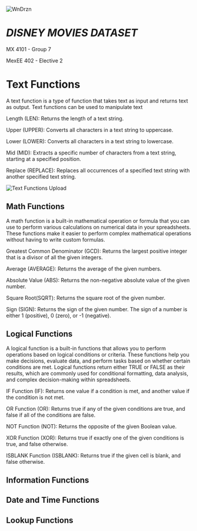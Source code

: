 ![WnDrzn](https://github.com/renseeel/MX-4101-Group-7_Midterm_Disney_Movies_Dataset/assets/92082602/204a3d53-6b5b-4a46-b0c5-c8ee987652de)

# *DISNEY MOVIES DATASET*
MX 4101 - Group 7

MexEE 402 - Elective 2 

# Text Functions
A text function is a type of function that takes text as input and returns text as output. Text functions can be used to manipulate text 

Length (LEN): Returns the length of a text string.

Upper (UPPER): Converts all characters in a text string to uppercase.

Lower (LOWER): Converts all characters in a text string to lowercase.

Mid (MID): Extracts a specific number of characters from a text string, starting at a specified position.

Replace (REPLACE): Replaces all occurrences of a specified text string with another specified text string.

![Text Functions Upload](https://github.com/renseeel/MX-4101-Group-7_Midterm_Disney_Movies_Dataset/assets/92082602/6351502a-5a7b-42af-97fe-8e9e6b8f94d2)


## Math Functions
A math function is a built-in mathematical operation or formula that you can use to perform various calculations on numerical data in your spreadsheets. These functions make it easier to perform complex mathematical operations without having to write custom formulas. 

Greatest Common Denominator (GCD): Returns the largest positive integer that is a divisor of all the given integers.

Average (AVERAGE): Returns the average of the given numbers.

Absolute Value (ABS): Returns the non-negative absolute value of the given number.

Square Root(SQRT): Returns the square root of the given number.

Sign (SIGN): Returns the sign of the given number. The sign of a number is either 1 (positive), 0 (zero), or -1 (negative).

## Logical Functions
A logical function is a built-in functions that allows you to perform operations based on logical conditions or criteria. These functions help you make decisions, evaluate data, and perform tasks based on whether certain conditions are met. Logical functions return either TRUE or FALSE as their results, which are commonly used for conditional formatting, data analysis, and complex decision-making within spreadsheets. 

IF Function (IF): Returns one value if a condition is met, and another value if the condition is not met.

OR Function (OR): Returns true if any of the given conditions are true, and false if all of the conditions are false.

NOT Function (NOT): Returns the opposite of the given Boolean value. 

XOR Function (XOR): Returns true if exactly one of the given conditions is true, and false otherwise.

ISBLANK Function (ISBLANK): Returns true if the given cell is blank, and false otherwise.

## Information Functions



## Date and Time Functions


## Lookup Functions
